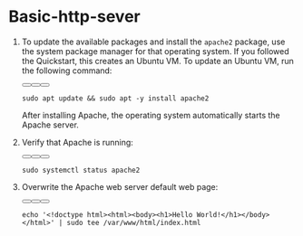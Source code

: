 # Basic-http-sever

<ol>
<li><p>To update the available packages and
install the <code translate="no" dir="ltr">apache2</code> package, use the system package manager for that operating system.
If you followed the Quickstart, this creates an Ubuntu VM. To update an
Ubuntu VM, run the following command:</p>
<devsite-code data-copy-event-label=""><div class="devsite-code-buttons-container" role="group" aria-label="Action buttons"><button type="button" class="gc-analytics-event material-icons devsite-icon-code-dark devsite-toggle-dark" data-category="Site-Wide Custom Events" data-label="Dark Code Toggle" track-type="exampleCode" track-name="darkCodeToggle" aria-label="Dark code theme" data-title="Dark code theme"></button><button type="button" class="gc-analytics-event material-icons devsite-icon-code-light devsite-toggle-light" data-category="Site-Wide Custom Events" data-label="Light Code Toggle" track-type="exampleCode" track-name="lightCodeToggle" aria-label="Light code theme" data-title="Light code theme"></button><button type="button" class="gc-analytics-event material-icons devsite-icon-copy" data-category="Site-Wide Custom Events" data-label="Click To Copy" track-type="exampleCode" track-name="clickToCopy" aria-label="Copy code sample" data-title="Copy code sample"></button></div><pre class="" translate="no" dir="ltr" is-upgraded=""><code dir="ltr"><span class="pln">sudo apt update </span><span class="pun">&amp;&amp;</span><span class="pln"> sudo apt </span><span class="pun">-</span><span class="pln">y install apache2<br></span></code></pre></devsite-code>
<p>After installing Apache, the operating system automatically starts the
Apache server.</p></li>
  
 <li><p>Verify that Apache is running:</p>
<devsite-code data-copy-event-label=""><div class="devsite-code-buttons-container" role="group" aria-label="Action buttons"><button type="button" class="gc-analytics-event material-icons devsite-icon-code-dark devsite-toggle-dark" data-category="Site-Wide Custom Events" data-label="Dark Code Toggle" track-type="exampleCode" track-name="darkCodeToggle" aria-label="Dark code theme" data-title="Dark code theme"></button><button type="button" class="gc-analytics-event material-icons devsite-icon-code-light devsite-toggle-light" data-category="Site-Wide Custom Events" data-label="Light Code Toggle" track-type="exampleCode" track-name="lightCodeToggle" aria-label="Light code theme" data-title="Light code theme"></button><button type="button" class="gc-analytics-event material-icons devsite-icon-copy" data-category="Site-Wide Custom Events" data-label="Click To Copy" track-type="exampleCode" track-name="clickToCopy" aria-label="Copy code sample" data-title="Copy code sample"></button></div><pre class="" translate="no" dir="ltr" is-upgraded=""><code dir="ltr"><span class="pln">sudo systemctl status apache2<br></span></code></pre></devsite-code></li>
  
  <li><p>Overwrite the Apache web server default web page:</p>
<devsite-code data-copy-event-label=""><div class="devsite-code-buttons-container" role="group" aria-label="Action buttons"><button type="button" class="gc-analytics-event material-icons devsite-icon-code-dark devsite-toggle-dark" data-category="Site-Wide Custom Events" data-label="Dark Code Toggle" track-type="exampleCode" track-name="darkCodeToggle" aria-label="Dark code theme" data-title="Dark code theme"></button><button type="button" class="gc-analytics-event material-icons devsite-icon-code-light devsite-toggle-light" data-category="Site-Wide Custom Events" data-label="Light Code Toggle" track-type="exampleCode" track-name="lightCodeToggle" aria-label="Light code theme" data-title="Light code theme"></button><button type="button" class="gc-analytics-event material-icons devsite-icon-copy" data-category="Site-Wide Custom Events" data-label="Click To Copy" track-type="exampleCode" track-name="clickToCopy" aria-label="Copy code sample" data-title="Copy code sample"></button></div><pre class="" translate="no" dir="ltr" is-upgraded=""><code dir="ltr"><span class="pln">echo </span><span class="str">'&lt;!doctype html&gt;&lt;html&gt;&lt;body&gt;&lt;h1&gt;Hello World!&lt;/h1&gt;&lt;/body&gt;&lt;/html&gt;'</span><span class="pln"> </span><span class="pun">|</span><span class="pln"> sudo tee </span><span class="pun">/</span><span class="kwd">var</span><span class="pun">/</span><span class="pln">www</span><span class="pun">/</span><span class="pln">html</span><span class="pun">/</span><span class="pln">index</span><span class="pun">.</span><span class="pln">html<br></span></code></pre></devsite-code></li>
  
  
  </ol>
